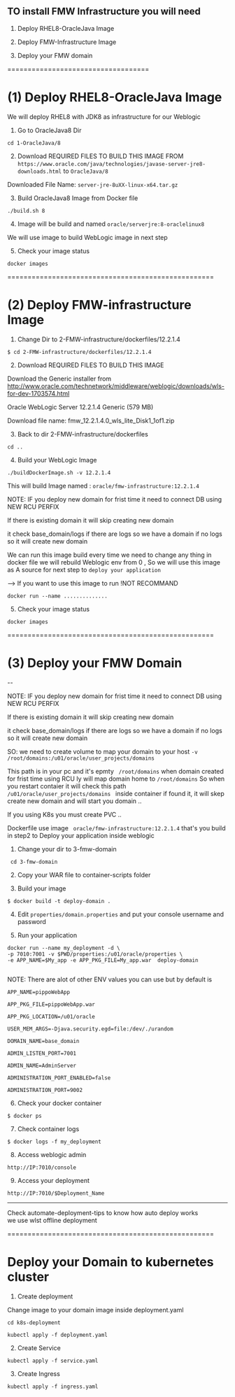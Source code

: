 ## TO install FMW Infrastructure you will need 

1. Deploy RHEL8-OracleJava Image

2. Deploy FMW-Infrastructure Image

3. Deploy  your FMW domain

===================================
# (1) Deploy RHEL8-OracleJava Image

We will deploy RHEL8 with JDK8 as infrastructure for our Weblogic

1. Go to OracleJava8 Dir

` cd 1-OracleJava/8 ` 

2. Download REQUIRED FILES TO BUILD THIS IMAGE 
FROM ` https://www.oracle.com/java/technologies/javase-server-jre8-downloads.html `  to  ` OracleJava/8 ` 


Downloaded File Name: ` server-jre-8uXX-linux-x64.tar.gz `

3. Build OracleJava8 Image from Docker file 

` ./build.sh 8 `

4. Image will be build and named ` oracle/serverjre:8-oraclelinux8 `

We will use image to build WebLogic image in next step

5. Check your image status 

` docker images ` 


===================================================

# (2) Deploy FMW-infrastructure Image

1. Change Dir to 2-FMW-infrastructure/dockerfiles/12.2.1.4 

` $ cd 2-FMW-infrastructure/dockerfiles/12.2.1.4 `

2. Download REQUIRED FILES TO BUILD THIS IMAGE

Download the Generic installer from http://www.oracle.com/technetwork/middleware/weblogic/downloads/wls-for-dev-1703574.html 


Oracle WebLogic Server 12.2.1.4
Generic
(579 MB)


Download file name: fmw_12.2.1.4.0_wls_lite_Disk1_1of1.zip


3. Back to dir 2-FMW-infrastructure/dockerfiles

` cd .. ` 

4. Build your WebLogic Image 

` ./buildDockerImage.sh -v 12.2.1.4 ` 

This will build Image named : `oracle/fmw-infrastructure:12.2.1.4 `

NOTE: IF you deploy new domain for frist time it need to connect DB using NEW RCU PERFIX 

If there is existing domain it will skip creating new domain 

it check base_domain/logs if there are logs so we have a domain if no logs so it will create new domain 


We can run this image build every time we need to change any thing in docker file we will rebuild Weblogic env from 0 , So we will use this image as A source for next step to ` deploy your application ` 

--> If you want to use this image to run !NOT RECOMMAND 

```
docker run --name ..............

```

5. Check your image status 

` docker images ` 


===================================================

# (3) Deploy your FMW Domain
--


NOTE: IF you deploy new domain for frist time it need to connect DB using NEW RCU PERFIX 

If there is existing domain it will skip creating new domain 

it check base_domain/logs if there are logs so we have a domain if no logs so it will create new domain 


SO: we need to create volume to map your domain to your host ` -v /root/domains:/u01/oracle/user_projects/domains ` 

This path is in your pc and it's epmty `  /root/domains ` when domain created for frist time using RCU 
Iy will map domain home to ` /root/domains ` So when you restart contaier it will check this path ` /u01/oracle/user_projects/domains  ` inside container if found it, it will skep create new domain and will start you domain ..

If you using K8s you must create PVC ..


Dockerfile use image ` oracle/fmw-infrastructure:12.2.1.4` that's you build in step2 to Deploy your application inside weblogic

1. Change your dir to 3-fmw-domain

` cd 3-fmw-domain`


2. Copy your WAR file to container-scripts folder 


3. Build your image

` $ docker build -t deploy-domain . `


4. Edit ` properties/domain.properties ` and put your console username and password


5. Run your application 


``` 
docker run --name my_deployment -d \ 
-p 7010:7001 -v $PWD/properties:/u01/oracle/properties \
-e APP_NAME=$My_app -e APP_PKG_FILE=My_app.war  deploy-domain 
 
```

NOTE:  There are alot of other ENV values you can use but by default is


```
APP_NAME=pippoWebApp 

APP_PKG_FILE=pippoWebApp.war 

APP_PKG_LOCATION=/u01/oracle

USER_MEM_ARGS=-Djava.security.egd=file:/dev/./urandom

DOMAIN_NAME=base_domain

ADMIN_LISTEN_PORT=7001

ADMIN_NAME=AdminServer

ADMINISTRATION_PORT_ENABLED=false

ADMINISTRATION_PORT=9002

```


6. Check your docker container

` $ docker ps ` 

7. Check container logs 

` $ docker logs -f my_deployment `

8. Access weblogic admin

` http://IP:7010/console `

9. Access your deployment

` http://IP:7010/$Deployment_Name `



-------

Check automate-deployment-tips to know how auto deploy works  
we use wlst offline deployment



===================================================

# Deploy your Domain to kubernetes cluster

1. Create deployment

Change image to your domain image inside deployment.yaml

```
cd k8s-deployment

kubectl apply -f deployment.yaml 

```

2. Create Service

` kubectl apply -f service.yaml `


3. Create Ingress 

` kubectl apply -f ingress.yaml ` 